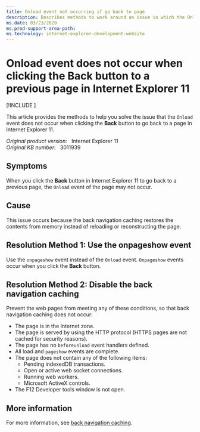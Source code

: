 ```yaml
---
title: Onload event not occurring if go back to page
description: Describes methods to work around an issue in which the Onload event does not occur when clicking the Back button to return to a previous page in Internet Explorer 11.
ms.date: 03/23/2020
ms.prod-support-area-path: 
ms.technology: internet-explorer-development-website
---
```

# Onload event does not occur when clicking the Back button to a previous page in Internet Explorer 11

[!INCLUDE [](../../../includes/browsers-important.md)]

This article provides the methods to help you solve the issue that the `Onload` event does not occur when clicking the **Back** button to go back to a page in Internet Explorer 11.

_Original product version:_ &nbsp; Internet Explorer 11  
_Original KB number:_ &nbsp; 3011939

## Symptoms

When you click the **Back** button in Internet Explorer 11 to go back to a previous page, the `Onload` event of the page may not occur.

## Cause

This issue occurs because the back navigation caching restores the contents from memory instead of reloading or reconstructing the page.

## Resolution Method 1: Use the onpageshow event

Use the `onpageshow` event instead of the `Onload` event. `Onpageshow` events occur when you click the **Back** button.

## Resolution Method 2: Disable the back navigation caching

Prevent the web pages from meeting any of these conditions, so that back navigation caching does not occur:

- The page is in the Internet zone.
- The page is served by using the HTTP protocol (HTTPS pages are not cached for security reasons).
- The page has no `beforeunload` event handlers defined.
- All load and `pageshow` events are complete.
- The page does not contain any of the following items:
  - Pending indexedDB transactions.
  - Open or active web socket connections.
  - Running web workers.
  - Microsoft ActiveX controls.
- The F12 Developer tools window is not open.

## More information

For more information, see [back navigation caching](/previous-versions/windows/internet-explorer/ie-developer/dev-guides/dn265017(v=vs.85)).

